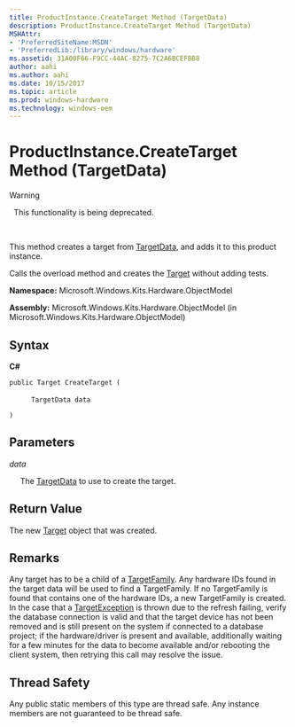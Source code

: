 ```yaml
---
title: ProductInstance.CreateTarget Method (TargetData)
description: ProductInstance.CreateTarget Method (TargetData)
MSHAttr:
- 'PreferredSiteName:MSDN'
- 'PreferredLib:/library/windows/hardware'
ms.assetid: 31A00F66-F9CC-44AC-8275-7C2A6BCEFBB8
author: aahi
ms.author: aahi
ms.date: 10/15/2017
ms.topic: article
ms.prod: windows-hardware
ms.technology: windows-oem
---
```


# ProductInstance.CreateTarget Method (TargetData)

>[!WARNING]
>  This functionality is being deprecated.

 

This method creates a target from [TargetData](targetdata-class.md), and adds it to this product instance.

Calls the overload method and creates the [Target](target-class.md) without adding tests.

**Namespace:** Microsoft.Windows.Kits.Hardware.ObjectModel

**Assembly:** Microsoft.Windows.Kits.Hardware.ObjectModel (in Microsoft.Windows.Kits.Hardware.ObjectModel)

## <span id="Syntax"></span><span id="syntax"></span><span id="SYNTAX"></span>Syntax


**C#**

`public Target CreateTarget (`

          `TargetData data`

`)`

## <span id="Parameters"></span><span id="parameters"></span><span id="PARAMETERS"></span>Parameters


*data*

     The [TargetData](targetdata-class.md) to use to create the target.

## <span id="Return_Value"></span><span id="return_value"></span><span id="RETURN_VALUE"></span>Return Value


The new [Target](target-class.md) object that was created.

## <span id="Remarks"></span><span id="remarks"></span><span id="REMARKS"></span>Remarks


Any target has to be a child of a [TargetFamily](targetfamily-class.md). Any hardware IDs found in the target data will be used to find a TargetFamily. If no TargetFamily is found that contains one of the hardware IDs, a new TargetFamily is created. In the case that a [TargetException](targetexception-class.md) is thrown due to the refresh failing, verify the database connection is valid and that the target device has not been removed and is still present on the system if connected to a database project; if the hardware/driver is present and available, additionally waiting for a few minutes for the data to become available and/or rebooting the client system, then retrying this call may resolve the issue.

## <span id="Thread_Safety"></span><span id="thread_safety"></span><span id="THREAD_SAFETY"></span>Thread Safety


Any public static members of this type are thread safe. Any instance members are not guaranteed to be thread safe.

 

 






